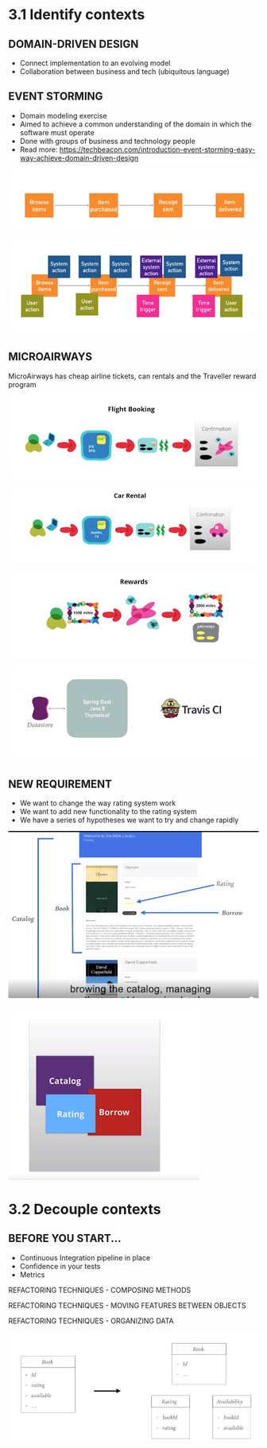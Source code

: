 3.1 Identify contexts
=====================

DOMAIN-DRIVEN DESIGN
--------------------

* Connect implementation to an evolving model
* Collaboration between business and tech (ubiquitous language)

EVENT STORMING
--------------

* Domain modeling exercise
* Aimed to achieve a common understanding of the domain in which the software must operate
* Done with groups of business and technology people
* Read more: https://techbeacon.com/introduction-event-storming-easy-way-achieve-domain-driven-design

![Screen Shot 2019-02-25 at 18.42.28.png](resources/161C34C16BDAB5F7A93EED12889C3C64.png)

![Screen Shot 2019-02-25 at 18.42.48.png](resources/F8D7111D3D28783E74D6421CF8DDBF47.png)

MICROAIRWAYS
------------

MicroAirways has cheap airline tickets, can rentals and the Traveller reward program

![Screen Shot 2019-02-25 at 18.48.19.png](resources/72ADA9FC1F26DBA2E4581152D2E2065D.png)

![Screen Shot 2019-02-25 at 18.48.39.png](resources/551D9E0114BFB1CC8B1A1B0F455DFA8B.png)

![Screen Shot 2019-02-25 at 18.48.22.png](resources/A91C1AB56775889B4BC0A2A882FDE67F.png)

![Screen Shot 2019-02-25 at 18.50.47.png](resources/EE923AEE46AB987EFA6756ACDCA73D04.png)

NEW REQUIREMENT
---------------

* We want to change the way rating system work
* We want to add new functionality to the rating system
* We have a series of hypotheses we want to try and change rapidly

![Screen Shot 2019-02-25 at 18.54.57.png](resources/4D779DF818766626A9A7E30EFE1D7DB7.png)

![Screen Shot 2019-02-25 at 18.55.54.png](resources/AD452DB56BA762C7065FE8B14616B7EF.png)

3.2 Decouple contexts
=====================

BEFORE YOU START...
-------------------

* Continuous Integration pipeline in place
* Confidence in your tests
* Metrics

REFACTORING TECHNIQUES - COMPOSING METHODS

REFACTORING TECHNIQUES - MOVING FEATURES BETWEEN OBJECTS

REFACTORING TECHNIQUES - ORGANIZING DATA

![Screen Shot 2019-02-25 at 19.17.46.png](resources/C83D50F21C67823D46EA1AE71AF30A0D.png)





























































